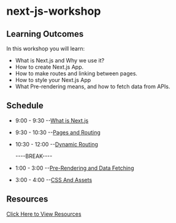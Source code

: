 # next-js-workshop
## Learning Outcomes
In this workshop you will learn: 
- What is Next.js and Why we use it?
- How to create Next.js App.
- How to make routes and linking between pages.
- How to style your Next.js App
- What Pre-rendering means, and how to fetch data from APIs.
## Schedule
  
  - 9:00 - 9:30 --[What is Next.js](./What-is-Next-js.md)
  - 9:30 - 10:30 --[Pages and Routing](./Pages.md)
  - 10:30 - 12:00 --[Dynamic Routing](./Dynamic-Routing.md)
 
       ----BREAK---- 
     
  - 1:00 - 3:00  --[Pre-Rendering and Data Fetching](./rendering-and-Data-fetching.md)
  - 3:00 - 4:00  --[CSS And Assets](./css-and-Assets.md)  
## Resources
  [Click Here to View Resources](./Resources.md)
